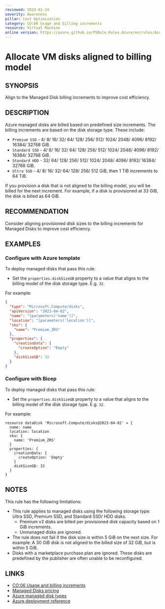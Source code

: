 ```yaml
---
reviewed: 2024-01-24
severity: Awareness
pillar: Cost Optimization
category: CO:06 Usage and billing increments
resource: Virtual Machine
online version: https://azure.github.io/PSRule.Rules.Azure/en/rules/Azure.VM.DiskSizeAlignment/
---
```


# Allocate VM disks aligned to billing model

## SYNOPSIS

Align to the Managed Disk billing increments to improve cost efficiency.

## DESCRIPTION

Azure managed disks are billed based on predefined size increments.
The billing increments are based on the disk storage type.
These include:

- `Premium SSD` - 4/ 8/ 16/ 32/ 64/ 128/ 256/ 512/ 1024/ 2048/ 4096/ 8192/ 16384/ 32768 GiB.
- `Standard SSD` - 4/ 8/ 16/ 32/ 64/ 128/ 256/ 512/ 1024/ 2048/ 4096/ 8192/ 16384/ 32768 GiB.
- `Standard HDD` - 32/ 64/ 128/ 256/ 512/ 1024/ 2048/ 4096/ 8192/ 16384/ 32768 GiB.
- `Ultra SSD` - 4/ 8/ 16/ 32/ 64/ 128/ 256/ 512 GiB, then 1 TiB increments to 64 TiB.

If you provision a disk that is not aligned to the billing model, you will be billed for the next increment.
For example, if a disk is provisioned at 33 GiB, the disk is billed as 64 GiB.

## RECOMMENDATION

Consider aligning provisioned disk sizes to the billing increments for Managed Disks to improve cost efficiency.

## EXAMPLES

### Configure with Azure template

To deploy managed disks that pass this rule:

- Set the `properties.diskSizeGB` property to a value that aligns to the billing model of the disk storage type.
  E.g. `32`.

For example:

```json
{
  "type": "Microsoft.Compute/disks",
  "apiVersion": "2023-04-02",
  "name": "[parameters('name')]",
  "location": "[parameters('location')]",
  "sku": {
    "name": "Premium_ZRS"
  },
  "properties": {
    "creationData": {
      "createOption": "Empty"
    },
    "diskSizeGB": 32
  }
}
```

### Configure with Bicep

To deploy managed disks that pass this rule:

- Set the `properties.diskSizeGB` property to a value that aligns to the billing model of the disk storage type.
  E.g. `32`.

For example:

```bicep
resource dataDisk 'Microsoft.Compute/disks@2023-04-02' = {
  name: name
  location: location
  sku: {
    name: 'Premium_ZRS'
  }
  properties: {
    creationData: {
      createOption: 'Empty'
    }
    diskSizeGB: 32
  }
}
```

## NOTES

This rule has the following limitations:

- This rule applies to managed disks using the following storage type: Ultra SSD, Premium SSD, and Standard SSD/ HDD disks.
  - Premium v2 disks are billed per provisioned disk capacity based on 1 GiB increments.
  - Unmanaged disks are ignored.
- The rule does not fail if the disk size is within 5 GiB on the next size.
  For example: A 30 GiB disk is not aligned to the billed size of 32 GiB, but is within 5 GiB.
- Disks with a marketplace purchase plan are ignored.
  These disks are predefined by the publisher are often unable to be reconfigured.

## LINKS

- [CO:06 Usage and billing increments](https://learn.microsoft.com/azure/well-architected/cost-optimization/align-usage-to-billing-increments)
- [Managed Disks pricing](https://azure.microsoft.com/pricing/details/managed-disks/)
- [Azure managed disk types](https://learn.microsoft.com/azure/virtual-machines/disks-types)
- [Azure deployment reference](https://learn.microsoft.com/azure/templates/microsoft.compute/disks)

